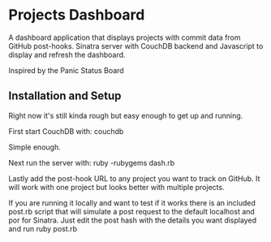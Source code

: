 Projects Dashboard
==================

A dashboard application that displays projects with commit data from GitHub post-hooks.
Sinatra server with CouchDB backend and Javascript to display and refresh the dashboard.

Inspired by the Panic Status Board

Installation and Setup
----------------------

Right now it's still kinda rough but easy enough to get up and running.

First start CouchDB with:
    couchdb

Simple enough.

Next run the server with:
    ruby -rubygems dash.rb

Lastly add the post-hook URL to any project you want to track on GitHub.
It will work with one project but looks better with multiple projects.

If you are running it locally and want to test if it works there is an included post.rb
script that will simulate a post request to the default localhost and por for Sinatra.
Just edit the post hash with the details you want displayed and run
    ruby post.rb
